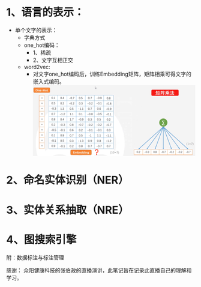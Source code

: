 # 1、语言的表示：
* 单个文字的表示：
    * 字典方式
    * one_hot编码：
        * 1、稀疏  
        * 2、文字互相正交
    * word2vec:
        * 对文字one_hot编码后，训练Embedding矩阵，矩阵相乘可得文字的嵌入式编码。![示意](pics/word2vec.jpg)
        
    
# 2、命名实体识别（NER）

# 3、实体关系抽取（NRE）

# 4、图搜索引擎

附：数据标注与标注管理

感谢：
    众阳健康科技的张伯政的直播演讲，此笔记旨在记录此直播自己的理解和学习。

